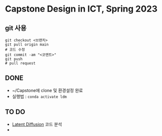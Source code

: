 # Capstone Design in ICT, Spring 2023
## git 사용
```
git checkout <브랜치>
git pull origin main
# 코드 수정
git commit -am "<코맨트>"
git push
# pull request
```
## DONE
* ~/Capstone에 clone 및 환경설정 완료
* 실행법 : `conda activate ldm`
  
## TO DO
* [Latent Diffusion](latent-diffusion/) 코드 분석
* 
